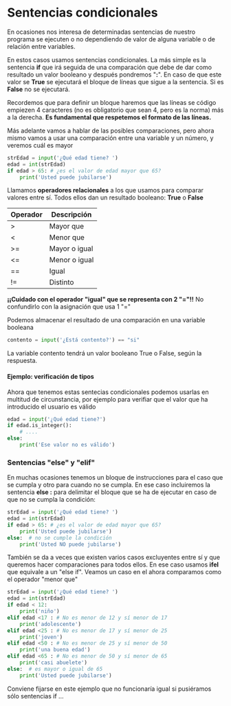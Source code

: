 # Sentencias condicionales

En ocasiones nos interesa de determinadas sentencias de nuestro programa se ejecuten o no dependiendo de valor de alguna variable o de relación entre variables.

En estos casos usamos sentencias condicionales. La más simple es la sentencia **if** que irá seguida de una comparación que debe de dar como resultado un valor booleano y después pondremos "**:**". En caso de que este valor se **True** se ejecutará el bloque de líneas que sigue a la sentencia. Si es **False** no se ejecutará.

Recordemos que para definir un bloque haremos que las líneas se código empiezen 4 caracteres (no es obligatorio que sean 4, pero es la norma) más a la derecha. **Es fundamental que respetemos el formato de las líneas.**

Más adelante vamos a hablar de las posibles comparaciones, pero ahora mismo vamos a usar una comparación entre una variable y un número, y veremos cuál es mayor

```python
strEdad = input('¿Qué edad tiene? ')
edad = int(strEdad)
if edad > 65: # ¿es el valor de edad mayor que 65?
    print('Usted puede jubilarse')
```

Llamamos **operadores relacionales** a los que usamos para comparar valores entre sí. Todos ellos dan un resultado booleano: **True** o **False**

Operador|Descripción
---|---
>|Mayor que
<|Menor que
>=|Mayor o igual
<=|Menor o igual
==|Igual
!=|Distinto

**¡¡Cuidado con el operador "igual" que se representa con 2 "="!!** No confundirlo con la asignación que usa 1 "="

Podemos almacenar el resultado de una comparación en una variable booleana

```python
contento = input('¿Está contento?') == "si"
```

La variable contento tendrá un valor booleano True o False, según la respuesta.

#### Ejemplo: verificación de tipos

Ahora que tenemos estas sentecias condicionales podemos usarlas en multitud de circunstancia, por ejemplo para verifiar que el valor que ha introducido el usuario es válido

```python
edad = input('¿Qué edad tiene?')
if edad.is_integer():
    # ....
else:
    print('Ese valor no es válido')

```

### Sentencias "else" y "elif"


En muchas ocasiones tenemos un bloque de instrucciones para el caso que se cumpla y otro para cuando no se cumpla. En ese caso incluiremos la sentencia **else :** para delimitar el bloque que se ha de ejecutar en caso de que no se cumpla la condición:

```python
strEdad = input('¿Qué edad tiene? ')
edad = int(strEdad)
if edad > 65: # ¿es el valor de edad mayor que 65?
    print('Usted puede jubilarse')
else:  # no se cumple la condición
    print('Usted NO puede jubilarse')
```

También se da a veces que existen varios casos excluyentes entre sí y que queremos hacer comparaciones para todos ellos. En ese caso usamos **ifel** que equivale a un "else if". Veamos un caso en el ahora comparamos como el operador "menor que"

```python
strEdad = input('¿Qué edad tiene? ')
edad = int(strEdad)
if edad < 12: 
    print('niño')
elif edad <17 : # No es menor de 12 y sí menor de 17
    print('adolescente')
elif edad <25 : # No es menor de 17 y sí menor de 25
    print('joven')    
elif edad <50 : # No es menor de 25 y sí menor de 50
    print('una buena edad')
elif edad <65 : # No es menor de 50 y sí menor de 65
    print('casi abuelete')
else:  # es mayor o igual de 65
    print('Usted puede jubilarse')
```

Conviene fijarse en este ejemplo que no funcionaría igual si pusiéramos sólo sentencias if ...


